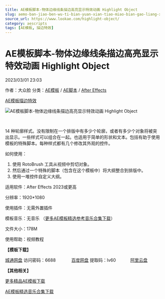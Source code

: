 ```yaml
---
title: AE模板脚本-物体边缘线条描边高亮显示特效动画 Highlight Object
slug: aemo-ban-jiao-ben-wu-ti-bian-yuan-xian-tiao-miao-bian-gao-liang-xian-shi-te-xiao-dong-hua-highlight-object
source_url: https://www.lookae.com/highlight-object/
category: aescripts
tags: [AE模板, 描边特效]
---
```

# AE模板脚本-物体边缘线条描边高亮显示特效动画 Highlight Object

2023/03/01 23:03

作者：大众脸
分类：[AE模板](https://www.lookae.com/after-effects/other-after-effects/) / [AE脚本](https://www.lookae.com/after-effects/aescripts/) / [After Effects](https://www.lookae.com/after-effects/)

[AE模板](https://www.lookae.com/tag/ae%e6%a8%a1%e6%9d%bf/)[描边特效](https://www.lookae.com/tag/%e6%8f%8f%e8%be%b9%e7%89%b9%e6%95%88/)

![AE模板脚本-物体边缘线条描边高亮显示特效动画 Highlight Object](https://www.lookae.com/wp-content/uploads/2023/03/43837663.jpg "AE模板脚本-物体边缘线条描边高亮显示特效动画 Highlight Object-LookAE.com")

[﻿﻿﻿](https://cloud.video.taobao.com//play/u/705956171/p/1/e/6/t/1/399848498279.mp4)

14 种轮廓样式。没有限制在一个排版中有多少个轮廓，或者有多少个对象将被突出显示。一些样式可以组合在一起。也适用于简单的形状和文本。包括有助于使用模板的特殊脚本。每种样式都有几个修改其外观的控件。

如何使用：

1. 使用 RotoBrush 工具从视频中剪切对象。
2. 然后通过一个特殊的脚本（包含在这个模板中）将大纲整合到排版中。
3. 使用一堆控件自定义大纲。

适用软件：After Effects 2023或更高

分辨率：1920\*1080

使用插件：无需外置插件

模板音乐：无音乐 （[更多AE模板精选参考音乐合集下载](https://item.taobao.com/item.htm?spm=a1z10.1.w4004-2793089344.4.MUvxbV&id=37289930486)）

文件大小：178M

使用帮助：视频教程

**【模板下载】**

[城通网盘](https://url70.ctfile.com/f/2827370-815366188-5edb31?p=4431) 访问密码：6688             [百度网盘](https://pan.baidu.com/s/1X7o7_ORvFU0HPb_LGtpiqQ?pwd=lv60) 提取码：lv60            [阿里云盘](https://www.aliyundrive.com/s/KBV3R1tWFmh)

**【其他相关】**

[更多精品AE模板下载](https://www.lookae.com/after-effects/other-after-effects/)

[AE模板精选音乐合集下载](https://item.taobao.com/item.htm?spm=a1z10.1.w4004-2793089344.4.MUvxbV&id=37289930486)
